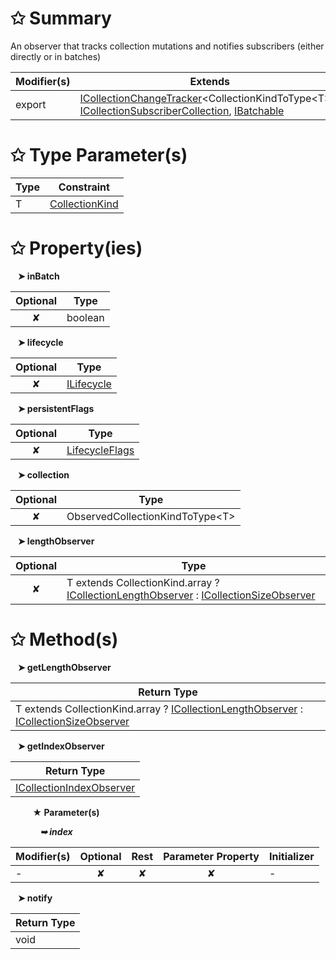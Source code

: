# &#10025; Summary

An observer that tracks collection mutations and notifies subscribers (either directly or in batches)

| Modifier(s)                            | Extends                                    |
|----------------------------------------|--------------------------------------------|
| export | [ICollectionChangeTracker](/runtime/interface/observation/icollectionchangetracker.md)&lt;CollectionKindToType&lt;T&gt;&gt;, [ICollectionSubscriberCollection](/runtime/interface/observation/icollectionsubscribercollection.md), [IBatchable](/runtime/interface/observation/ibatchable.md) |

# &#10025; Type Parameter(s)

| Type | Constraint                                                    |
| ---- | ------------------------------------------------------------- |
| T    | [CollectionKind](/runtime/enum/observation/collectionkind.md) |

# &#10025; Property(ies)

&nbsp;&nbsp; **&#10148; inBatch**

| Optional                           | Type                         |
|:----------------------------------:|------------------------------|
| ✘ | boolean |

&nbsp;&nbsp; **&#10148; lifecycle**

| Optional                           | Type                         |
|:----------------------------------:|------------------------------|
| ✘ | [ILifecycle](/runtime/interface/lifecycle/ilifecycle.md) |

&nbsp;&nbsp; **&#10148; persistentFlags**

| Optional                           | Type                         |
|:----------------------------------:|------------------------------|
| ✘ | [LifecycleFlags](/runtime/enum/flags/lifecycleflags.md) |

&nbsp;&nbsp; **&#10148; collection**

| Optional                           | Type                         |
|:----------------------------------:|------------------------------|
| ✘ | ObservedCollectionKindToType&lt;T&gt; |

&nbsp;&nbsp; **&#10148; lengthObserver**

| Optional                           | Type                         |
|:----------------------------------:|------------------------------|
| ✘ | T extends CollectionKind.array ? [ICollectionLengthObserver](/runtime/interface/observation/icollectionlengthobserver.md) : [ICollectionSizeObserver](/runtime/interface/observation/icollectionsizeobserver.md) |

# &#10025; Method(s)

&nbsp;&nbsp; **&#10148; getLengthObserver**

| Return Type                       |
|-----------------------------------|
| T extends CollectionKind.array ? [ICollectionLengthObserver](/runtime/interface/observation/icollectionlengthobserver.md) : [ICollectionSizeObserver](/runtime/interface/observation/icollectionsizeobserver.md) |

&nbsp;&nbsp; **&#10148; getIndexObserver**

| Return Type                       |
|-----------------------------------|
| [ICollectionIndexObserver](/runtime/interface/observation/icollectionindexobserver.md) |

&nbsp;&nbsp;&nbsp;&nbsp;&nbsp;&nbsp;&nbsp;&nbsp; **&#9733; Parameter(s)**

&nbsp;&nbsp;&nbsp;&nbsp;&nbsp;&nbsp;&nbsp;&nbsp;&nbsp;&nbsp;&nbsp; _**&#10149; index**_

| Modifier(s)                              | Optional                           | Rest                          | Parameter Property                          | Initializer                       |
|------------------------------------------|:----------------------------------:|:-----------------------------:|:-------------------------------------------:|-----------------------------------|
| - | ✘  | ✘ | ✘ | - |

&nbsp;&nbsp; **&#10148; notify**

| Return Type                       |
|-----------------------------------|
| void |